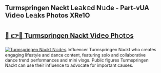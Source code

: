 ## Turmspringen Nackt Le𝚊k𝚎d N𝚞𝚍e - Part-vUA Vid𝚎o Le𝚊ks Photos XRe1O

# <h2><a href="http://fb8olr.evod.top/?m=Turmspringen+Nackt">🔗 👉🔴 Turmspringen Nackt Vid𝚎o Ph𝚘t𝚘s</a></h2>

[![Turmspringen Nackt N𝚞d𝚎s](https://i.imgur.com/8V9OHl7.gif)](http://fb8olr.evod.top/?m=Turmspringen+Nackt)
Influencer Turmspringen Nackt who creates engaging lifestyle and dance content, featuring solo and collaborative dance trend performances and mini vlogs. Public figures Turmspringen Nackt can use their influence to advocate for important causes. 
